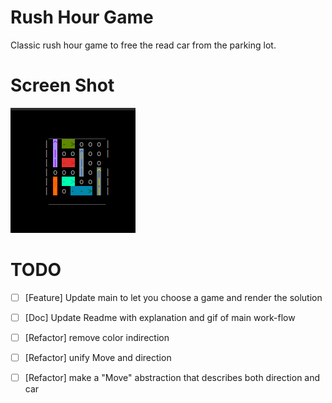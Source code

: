 # Rush Hour Game

Classic rush hour game to free the read car from the parking lot.

# Screen Shot

![gif of solution to example game](images/my_gif.gif)


# TODO

- [ ] [Feature] Update main to let you choose a game and render the solution
- [ ] [Doc] Update Readme with explanation and gif of main work-flow
- [ ] [Refactor] remove color indirection 
- [ ] [Refactor] unify Move and direction
- [ ] [Refactor] make a "Move" abstraction that describes both direction and car


